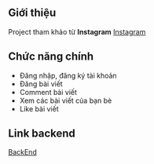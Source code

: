 ## Giới thiệu
Project tham khảo từ **Instagram**
[Instagram](https://www.instagram.com/)
## Chức năng chính
* Đăng nhập, đăng ký tài khoản
* Đăng bài viết
* Comment bài viết
* Xem các bài viết của bạn bè
* Like bài viết
## Link backend
[BackEnd](https://github.com/duongvanthien2209/Backend_Instagram)


